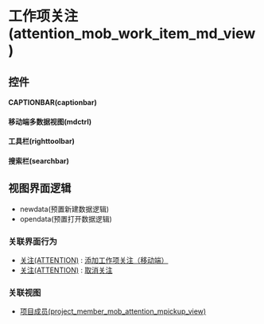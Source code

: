 # 工作项关注(attention_mob_work_item_md_view)  <!-- {docsify-ignore-all} -->



## 控件
#### CAPTIONBAR(captionbar)
#### 移动端多数据视图(mdctrl)
#### 工具栏(righttoolbar)
#### 搜索栏(searchbar)

## 视图界面逻辑
  * newdata(预置新建数据逻辑)
  * opendata(预置打开数据逻辑)


### 关联界面行为
  * [关注(ATTENTION)](module/Base/attention) : [添加工作项关注（移动端）](module/Base/attention#界面行为)
  * [关注(ATTENTION)](module/Base/attention) : [取消关注](module/Base/attention#界面行为)

### 关联视图
  * [项目成员(project_member_mob_attention_mpickup_view)](app/view/project_member_mob_attention_mpickup_view)

<script>
 const { createApp } = Vue
  createApp({
    data() {
      return {

      }
    }
  }).use(ElementPlus).mount('#app')
</script>